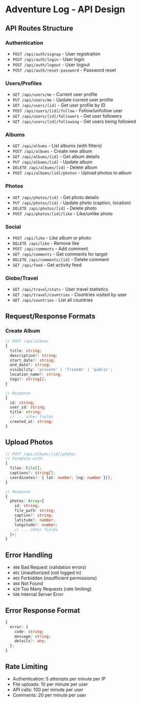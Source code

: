 # Adventure Log - API Design

## API Routes Structure

### Authentication
- `POST /api/auth/signup` - User registration
- `POST /api/auth/login` - User login
- `POST /api/auth/logout` - User logout
- `POST /api/auth/reset-password` - Password reset

### Users/Profiles
- `GET /api/users/me` - Current user profile
- `PUT /api/users/me` - Update current user profile
- `GET /api/users/[id]` - Get user profile by ID
- `POST /api/users/[id]/follow` - Follow/unfollow user
- `GET /api/users/[id]/followers` - Get user followers
- `GET /api/users/[id]/following` - Get users being followed

### Albums
- `GET /api/albums` - List albums (with filters)
- `POST /api/albums` - Create new album
- `GET /api/albums/[id]` - Get album details
- `PUT /api/albums/[id]` - Update album
- `DELETE /api/albums/[id]` - Delete album
- `POST /api/albums/[id]/photos` - Upload photos to album

### Photos
- `GET /api/photos/[id]` - Get photo details
- `PUT /api/photos/[id]` - Update photo (caption, location)
- `DELETE /api/photos/[id]` - Delete photo
- `POST /api/photos/[id]/like` - Like/unlike photo

### Social
- `POST /api/like` - Like album or photo
- `DELETE /api/like` - Remove like
- `POST /api/comments` - Add comment
- `GET /api/comments` - Get comments for target
- `DELETE /api/comments/[id]` - Delete comment
- `GET /api/feed` - Get activity feed

### Globe/Travel
- `GET /api/travel/stats` - User travel statistics
- `GET /api/travel/countries` - Countries visited by user
- `GET /api/countries` - List all countries

## Request/Response Formats

### Create Album
```typescript
// POST /api/albums
{
  title: string;
  description?: string;
  start_date?: string;
  end_date?: string;
  visibility: 'private' | 'friends' | 'public';
  location_name?: string;
  tags?: string[];
}

// Response
{
  id: string;
  user_id: string;
  title: string;
  // ... other fields
  created_at: string;
}
```

## Upload Photos
```typescript
// POST /api/albums/[id]/photos
// FormData with:
{
  files: File[];
  captions?: string[];
  coordinates?: { lat: number; lng: number }[];
}

// Response
{
  photos: Array<{
    id: string;
    file_path: string;
    caption?: string;
    latitude?: number;
    longitude?: number;
    // ... other fields
  }>;
}
```

## Error Handling
- `400` Bad Request (validation errors)
- `401` Unauthorized (not logged in)
- `403` Forbidden (insufficient permissions)
- `404` Not Found
- `429` Too Many Requests (rate limiting)
- `500` Internal Server Error

## Error Response Format
```typescript
{
  error: {
    code: string;
    message: string;
    details?: any;
  };
}
```

## Rate Limiting
- Authentication: 5 attempts per minute per IP
- File uploads: 10 per minute per user
- API calls: 100 per minute per user
- Comments: 20 per minute per user